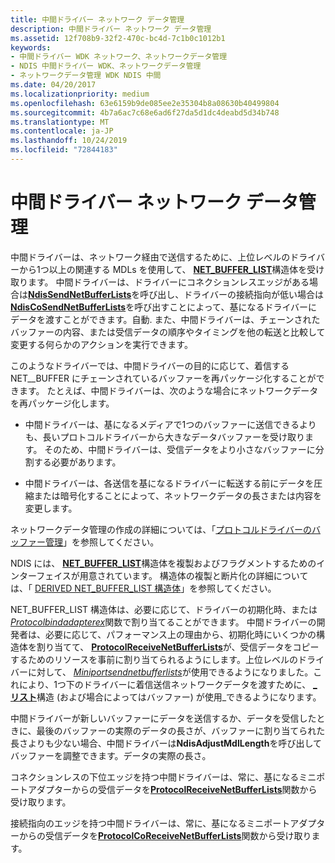```yaml
---
title: 中間ドライバー ネットワーク データ管理
description: 中間ドライバー ネットワーク データ管理
ms.assetid: 12f708b9-32f2-470c-bc4d-7c1b0c1012b1
keywords:
- 中間ドライバー WDK ネットワーク、ネットワークデータ管理
- NDIS 中間ドライバー WDK、ネットワークデータ管理
- ネットワークデータ管理 WDK NDIS 中間
ms.date: 04/20/2017
ms.localizationpriority: medium
ms.openlocfilehash: 63e6159b9de085ee2e35304b8a08630b40499804
ms.sourcegitcommit: 4b7a6ac7c68e6ad6f27da5d1dc4deabd5d34b748
ms.translationtype: MT
ms.contentlocale: ja-JP
ms.lasthandoff: 10/24/2019
ms.locfileid: "72844183"
---
```

# <a name="intermediate-driver-network-data-management"></a>中間ドライバー ネットワーク データ管理





中間ドライバーは、ネットワーク経由で送信するために、上位レベルのドライバーから1つ以上の関連する MDLs を使用して、 [**NET\_BUFFER\_LIST**](https://docs.microsoft.com/windows-hardware/drivers/ddi/ndis/ns-ndis-_net_buffer_list)構造体を受け取ります。 中間ドライバーは、ドライバーにコネクションレスエッジがある場合は[**NdisSendNetBufferLists**](https://docs.microsoft.com/windows-hardware/drivers/ddi/ndis/nf-ndis-ndissendnetbufferlists)を呼び出し、ドライバーの接続指向が低い場合は[**NdisCoSendNetBufferLists**](https://docs.microsoft.com/windows-hardware/drivers/ddi/ndis/nf-ndis-ndiscosendnetbufferlists)を呼び出すことによって、基になるドライバーにデータを渡すことができます。自動. また、中間ドライバーは、チェーンされたバッファーの内容、または受信データの順序やタイミングを他の転送と比較して変更する何らかのアクションを実行できます。

このようなドライバーでは、中間ドライバーの目的に応じて、着信する NET\_\_BUFFER にチェーンされているバッファーを再パッケージ化することができます。 たとえば、中間ドライバーは、次のような場合にネットワークデータを再パッケージ化します。

-   中間ドライバーは、基になるメディアで1つのバッファーに送信できるよりも、長いプロトコルドライバーから大きなデータバッファーを受け取ります。 そのため、中間ドライバーは、受信データをより小さなバッファーに分割する必要があります。

-   中間ドライバーは、各送信を基になるドライバーに転送する前にデータを圧縮または暗号化することによって、ネットワークデータの長さまたは内容を変更します。

ネットワークデータ管理の作成の詳細については、「[プロトコルドライバーのバッファー管理](protocol-driver-buffer-management.md)」を参照してください。

NDIS には、 [**NET\_BUFFER\_LIST**](https://docs.microsoft.com/windows-hardware/drivers/ddi/ndis/ns-ndis-_net_buffer_list)構造体を複製およびフラグメントするためのインターフェイスが用意されています。 構造体の複製と断片化の詳細については、「 [DERIVED NET\_BUFFER\_LIST 構造体](derived-net-buffer-list-structures.md)」を参照してください。

NET\_BUFFER\_LIST 構造体は、必要に応じて、ドライバーの初期化時、または[*Protocolbindadapterex*](https://docs.microsoft.com/windows-hardware/drivers/ddi/ndis/nc-ndis-protocol_bind_adapter_ex)関数で割り当てることができます。 中間ドライバーの開発者は、必要に応じて、パフォーマンス上の理由から、初期化時にいくつかの構造体を割り当てて、 [**ProtocolReceiveNetBufferLists**](https://docs.microsoft.com/windows-hardware/drivers/ddi/ndis/nc-ndis-protocol_receive_net_buffer_lists)が、受信データをコピーするためのリソースを事前に割り当てられるようにします。上位レベルのドライバーに対して、 [*Miniportsendnetbufferlists*](https://docs.microsoft.com/windows-hardware/drivers/ddi/ndis/nc-ndis-miniport_send_net_buffer_lists)が使用できるようになりました。これにより、1つ下のドライバーに着信送信ネットワークデータを渡すために、 [ **\_リスト**](https://docs.microsoft.com/windows-hardware/drivers/ddi/ndis/ns-ndis-_net_buffer_list)構造 (および場合によってはバッファー) が使用\_できるようになります。

中間ドライバーが新しいバッファーにデータを送信するか、データを受信したときに、最後のバッファーの実際のデータの長さが、バッファーに割り当てられた長さよりも少ない場合、中間ドライバーは**NdisAdjustMdlLength**を呼び出してバッファーを調整できます。データの実際の長さ。

コネクションレスの下位エッジを持つ中間ドライバーは、常に、基になるミニポートアダプターからの受信データを[**ProtocolReceiveNetBufferLists**](https://docs.microsoft.com/windows-hardware/drivers/ddi/ndis/nc-ndis-protocol_receive_net_buffer_lists)関数から受け取ります。

接続指向のエッジを持つ中間ドライバーは、常に、基になるミニポートアダプターからの受信データを[**ProtocolCoReceiveNetBufferLists**](https://docs.microsoft.com/windows-hardware/drivers/ddi/ndis/nc-ndis-protocol_co_receive_net_buffer_lists)関数から受け取ります。

 

 





